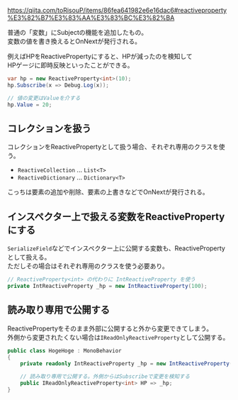 <https://qiita.com/toRisouP/items/86fea641982e6e16dac6#reactiveproperty%E3%82%B7%E3%83%AA%E3%83%BC%E3%82%BA>

普通の「変数」にSubjectの機能を追加したもの。  
変数の値を書き換えるとOnNextが発行される。

例えばHPをReactivePropertyにすると、HPが減ったのを検知して  
HPゲージに即時反映といったことができる。

```csharp
var hp = new ReactiveProperty<int>(10);
hp.Subscribe(x => Debug.Log(x));

// 値の変更はValueを介する
hp.Value = 20;
```

## コレクションを扱う
コレクションをReactivePropertyとして扱う場合、それぞれ専用のクラスを使う。

* `ReactiveCollection` ... `List<T>`
* `ReactiveDictionary` ... `Dictionary<T>`

こっちは要素の追加や削除、要素の上書きなどでOnNextが発行される。

## インスペクター上で扱える変数をReactivePropertyにする
`SerializeField`などでインスペクター上に公開する変数も、ReactivePropertyとして扱える。  
ただしその場合はそれぞれ専用のクラスを使う必要あり。

```csharp
// ReactiveProperty<int> の代わりに IntReactiveProperty を使う
private IntReactiveProperty _hp = new IntReactiveProperty(100);
```

## 読み取り専用で公開する
ReactivePropertyをそのまま外部に公開すると外から変更できてしまう。  
外側から変更されたくない場合は`IReadOnlyReactiveProperty`として公開する。
```csharp
public class HogeHoge : MonoBehavior
{
	private readonly IntReactiveProperty _hp = new IntReactiveProperty(100);

	// 読み取り専用で公開する。外側からはSubscribeで変更を検知する
	public IReadOnlyReactiveProperty<int> HP => _hp;
}
```